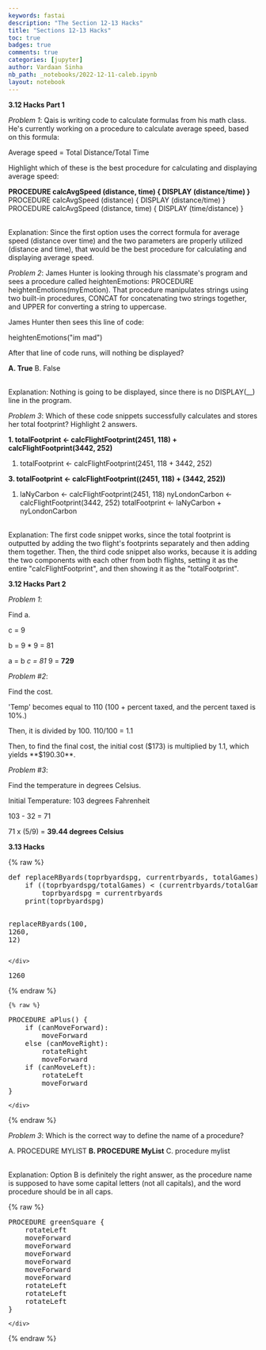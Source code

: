 ```yaml
---
keywords: fastai
description: "The Section 12-13 Hacks"
title: "Sections 12-13 Hacks"
toc: true 
badges: true
comments: true
categories: [jupyter]
author: Vardaan Sinha
nb_path: _notebooks/2022-12-11-caleb.ipynb
layout: notebook
---
```


<!--
#################################################
### THIS FILE WAS AUTOGENERATED! DO NOT EDIT! ###
#################################################
# file to edit: _notebooks/2022-12-11-caleb.ipynb
-->

<div class="container" id="notebook-container">
        
<div class="cell border-box-sizing text_cell rendered"><div class="inner_cell">
<div class="text_cell_render border-box-sizing rendered_html">
<p><strong>3.12 Hacks Part 1</strong></p>

</div>
</div>
</div>
<div class="cell border-box-sizing text_cell rendered"><div class="inner_cell">
<div class="text_cell_render border-box-sizing rendered_html">
<p><em>Problem 1</em>: Qais is writing code to calculate formulas from his math class. He's currently working on a procedure to calculate average speed, based on this formula:</p>
<p>Average speed = Total Distance/Total Time</p>
<p>Highlight which of these is the best procedure for calculating and displaying average speed:</p>
<p><strong>PROCEDURE calcAvgSpeed (distance, time) { DISPLAY (distance/time) }</strong>
PROCEDURE calcAvgSpeed (distance) { DISPLAY (distance/time) }
PROCEDURE calcAvgSpeed (distance, time) { DISPLAY (time/distance) }</p>
<p><br>
Explanation: Since the first option uses the correct formula for average speed (distance over time) and the two parameters are properly utilized (distance and time), that would be the best procedure for calculating and displaying average speed.</p>

</div>
</div>
</div>
<div class="cell border-box-sizing text_cell rendered"><div class="inner_cell">
<div class="text_cell_render border-box-sizing rendered_html">
<p><em>Problem 2</em>: James Hunter is looking through his classmate's program and sees a procedure called heightenEmotions: PROCEDURE heightenEmotions(myEmotion). That procedure manipulates strings using two built-in procedures, CONCAT for concatenating two strings together, and UPPER for converting a string to uppercase.</p>
<p>James Hunter then sees this line of code:</p>
<p>heightenEmotions("im mad")</p>
<p>After that line of code runs, will nothing be displayed?</p>
<p><strong>A. True</strong>
B. False</p>
<p><br>
Explanation: Nothing is going to be displayed, since there is no DISPLAY(__) line in the program.</p>

</div>
</div>
</div>
<div class="cell border-box-sizing text_cell rendered"><div class="inner_cell">
<div class="text_cell_render border-box-sizing rendered_html">
<p><em>Problem 3</em>: Which of these code snippets successfully calculates and stores her total footprint? Highlight 2 answers.</p>
<p><strong>1. totalFootprint ← calcFlightFootprint(2451, 118) + calcFlightFootprint(3442, 252)</strong></p>
<ol>
<li>totalFootprint ← calcFlightFootprint(2451, 118 + 3442, 252)</li>
</ol>
<p><strong>3. totalFootprint ← calcFlightFootprint((2451, 118) + (3442, 252))</strong></p>
<ol>
<li>laNyCarbon ← calcFlightFootprint(2451, 118) nyLondonCarbon ← calcFlightFootprint(3442, 252) totalFootprint ← laNyCarbon + nyLondonCarbon</li>
</ol>
<p><br>
Explanation: The first code snippet works, since the total footprint is outputted by adding the two flight's footprints separately and then adding them together. Then, the third code snippet also works, because it is adding the two components with each other from both flights, setting it as the entire "calcFlightFootprint", and then showing it as the "totalFootprint".</p>

</div>
</div>
</div>
<div class="cell border-box-sizing text_cell rendered"><div class="inner_cell">
<div class="text_cell_render border-box-sizing rendered_html">
<p><strong>3.12 Hacks Part 2</strong></p>

</div>
</div>
</div>
<div class="cell border-box-sizing text_cell rendered"><div class="inner_cell">
<div class="text_cell_render border-box-sizing rendered_html">
<p><em>Problem 1</em>:</p>
<p>Find a.</p>
<p>c = 9</p>
<p>b = 9 * 9 = 81</p>
<p>a = b <em> c = 81 </em> 9 = <strong>729</strong></p>

</div>
</div>
</div>
<div class="cell border-box-sizing text_cell rendered"><div class="inner_cell">
<div class="text_cell_render border-box-sizing rendered_html">
<p><em>Problem #2</em>:</p>
<p>Find the cost.</p>
<p>'Temp' becomes equal to 110 (100 + percent taxed, and the percent taxed is 10%.)</p>
<p>Then, it is divided by 100. 110/100 = 1.1</p>
<p>Then, to find the final cost, the initial cost ($173) is multiplied by 1.1, which yields **$190.30**.</p>

</div>
</div>
</div>
<div class="cell border-box-sizing text_cell rendered"><div class="inner_cell">
<div class="text_cell_render border-box-sizing rendered_html">
<p><em>Problem #3</em>:</p>
<p>Find the temperature in degrees Celsius.</p>
<p>Initial Temperature: 103 degrees Fahrenheit</p>
<p>103 - 32 = 71</p>
<p>71 x (5/9) = <strong>39.44 degrees Celsius</strong></p>

</div>
</div>
</div>
<div class="cell border-box-sizing text_cell rendered"><div class="inner_cell">
<div class="text_cell_render border-box-sizing rendered_html">
<p><strong>3.13 Hacks</strong></p>

</div>
</div>
</div>
    {% raw %}
    
<div class="cell border-box-sizing code_cell rendered">
<div class="input">

<div class="inner_cell">
    <div class="input_area">
<div class=" highlight hl-ipython3"><pre><span></span><span class="k">def</span> <span class="nf">replaceRByards</span><span class="p">(</span><span class="n">toprbyardspg</span><span class="p">,</span> <span class="n">currentrbyards</span><span class="p">,</span> <span class="n">totalGames</span><span class="p">):</span>
    <span class="k">if</span> <span class="p">((</span><span class="n">toprbyardspg</span><span class="o">/</span><span class="n">totalGames</span><span class="p">)</span> <span class="o">&lt;</span> <span class="p">(</span><span class="n">currentrbyards</span><span class="o">/</span><span class="n">totalGames</span><span class="p">)):</span>
        <span class="n">toprbyardspg</span> <span class="o">=</span> <span class="n">currentrbyards</span>
    <span class="nb">print</span><span class="p">(</span><span class="n">toprbyardspg</span><span class="p">)</span>

<span class="n">replaceRByards</span><span class="p">(</span><span class="mi">100</span><span class="p">,</span> <span class="mi">1260</span><span class="p">,</span> <span class="mi">12</span><span class="p">)</span>
</pre></div>

    </div>
</div>
</div>

<div class="output_wrapper">
<div class="output">

<div class="output_area">

<div class="output_subarea output_stream output_stdout output_text">
<pre>1260
</pre>
</div>
</div>

</div>
</div>

</div>
    {% endraw %}

    {% raw %}
    
<div class="cell border-box-sizing code_cell rendered">
<div class="input">

<div class="inner_cell">
    <div class="input_area">
<div class=" highlight hl-ipython3"><pre><span></span><span class="n">PROCEDURE</span> <span class="n">aPlus</span><span class="p">()</span> <span class="p">{</span>
    <span class="k">if</span> <span class="p">(</span><span class="n">canMoveForward</span><span class="p">):</span>
        <span class="n">moveForward</span>
    <span class="k">else</span> <span class="p">(</span><span class="n">canMoveRight</span><span class="p">):</span>
        <span class="n">rotateRight</span>
        <span class="n">moveForward</span>
    <span class="k">if</span> <span class="p">(</span><span class="n">canMoveLeft</span><span class="p">):</span>
        <span class="n">rotateLeft</span>
        <span class="n">moveForward</span>
<span class="p">}</span>
</pre></div>

    </div>
</div>
</div>

</div>
    {% endraw %}

<div class="cell border-box-sizing text_cell rendered"><div class="inner_cell">
<div class="text_cell_render border-box-sizing rendered_html">
<p><em>Problem 3</em>: Which is the correct way to define the name of a procedure?</p>
<p>A. PROCEDURE MYLIST
<strong>B. PROCEDURE MyList</strong>
C. procedure mylist</p>
<p><br>
Explanation: Option B is definitely the right answer, as the procedure name is supposed to have some capital letters (not all capitals), and the word procedure should be in all caps.</p>

</div>
</div>
</div>
    {% raw %}
    
<div class="cell border-box-sizing code_cell rendered">
<div class="input">

<div class="inner_cell">
    <div class="input_area">
<div class=" highlight hl-ipython3"><pre><span></span><span class="n">PROCEDURE</span> <span class="n">greenSquare</span> <span class="p">{</span>
    <span class="n">rotateLeft</span>
    <span class="n">moveForward</span>
    <span class="n">moveForward</span>
    <span class="n">moveForward</span>
    <span class="n">moveForward</span>
    <span class="n">moveForward</span>
    <span class="n">moveForward</span>
    <span class="n">rotateLeft</span>
    <span class="n">rotateLeft</span>
    <span class="n">rotateLeft</span>
<span class="p">}</span>
</pre></div>

    </div>
</div>
</div>

</div>
    {% endraw %}

</div>
 

